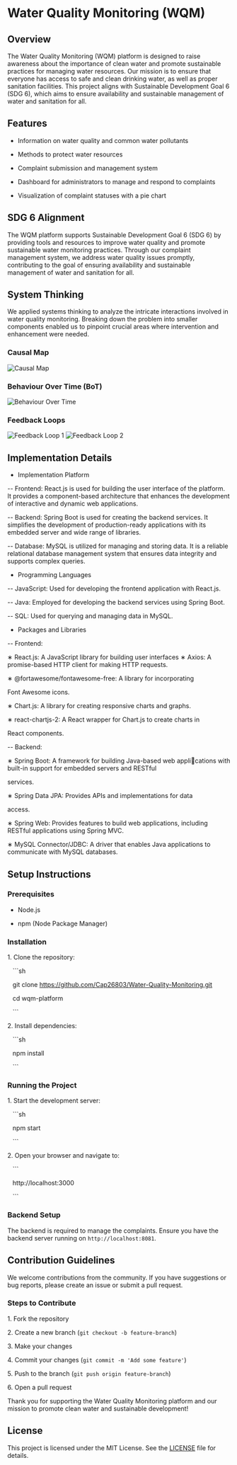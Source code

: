 # Water Quality Monitoring (WQM)

## Overview

The Water Quality Monitoring (WQM) platform is designed to raise awareness about the importance of clean water and promote sustainable practices for managing water resources. Our mission is to ensure that everyone has access to safe and clean drinking water, as well as proper sanitation facilities. This project aligns with Sustainable Development Goal 6 (SDG 6), which aims to ensure availability and sustainable management of water and sanitation for all.

## Features

- Information on water quality and common water pollutants

- Methods to protect water resources

- Complaint submission and management system

- Dashboard for administrators to manage and respond to complaints

- Visualization of complaint statuses with a pie chart

## SDG 6 Alignment

The WQM platform supports Sustainable Development Goal 6 (SDG 6) by providing tools and resources to improve water quality and promote sustainable water monitoring practices. Through our complaint management system, we address water quality issues promptly, contributing to the goal of ensuring availability and sustainable management of water and sanitation for all.

## System Thinking

We applied systems thinking to analyze the intricate interactions involved in water quality monitoring. Breaking down the problem into smaller components enabled us to pinpoint crucial areas where intervention and enhancement were needed.

### Causal Map
![Causal Map](https://github.com/Cap26803/Water-Quality-Monitoring/assets/105357505/e5f1effa-380c-4cf7-a807-807c8b146a3c)

### Behaviour Over Time (BoT)
![Behaviour Over Time](https://github.com/Cap26803/Water-Quality-Monitoring/assets/105357505/c91e77ab-b31e-4870-943e-bb53ef092753)

### Feedback Loops
![Feedback Loop 1](https://github.com/Cap26803/Water-Quality-Monitoring/assets/105357505/d294e465-0678-4b65-8937-41e76b930d11)
![Feedback Loop 2](https://github.com/Cap26803/Water-Quality-Monitoring/assets/105357505/5f5c27a0-337f-49f3-9b46-0fa20e7765b7)

## Implementation Details

- Implementation Platform

-- Frontend: React.js is used for building the user interface of the platform. It provides a component-based architecture that enhances the development of interactive and dynamic web applications.

-- Backend: Spring Boot is used for creating the backend services. It simplifies the development of production-ready applications with its embedded server and wide range of libraries.

-- Database: MySQL is utilized for managing and storing data. It is a reliable relational database management system that ensures data integrity and supports complex queries.

- Programming Languages

-- JavaScript: Used for developing the frontend application with React.js.

-- Java: Employed for developing the backend services using Spring Boot.

-- SQL: Used for querying and managing data in MySQL.

- Packages and Libraries

-- Frontend:

∗ React.js: A JavaScript library for building user interfaces
∗ Axios: A promise-based HTTP client for making HTTP requests.

∗ @fortawesome/fontawesome-free: A library for incorporating

Font Awesome icons.

∗ Chart.js: A library for creating responsive charts and graphs.

∗ react-chartjs-2: A React wrapper for Chart.js to create charts in

React components.

-- Backend:

∗ Spring Boot: A framework for building Java-based web applications with built-in support for embedded servers and RESTful

services.

∗ Spring Data JPA: Provides APIs and implementations for data

access.

∗ Spring Web: Provides features to build web applications, including RESTful applications using Spring MVC.

∗ MySQL Connector/JDBC: A driver that enables Java applications to communicate with MySQL databases.


## Setup Instructions

### Prerequisites

- Node.js

- npm (Node Package Manager)

### Installation

1\. Clone the repository:

   ```sh

   git clone https://github.com/Cap26803/Water-Quality-Monitoring.git

   cd wqm-platform

   ```

2\. Install dependencies:

   ```sh

   npm install

   ```

### Running the Project

1\. Start the development server:

   ```sh

   npm start

   ```

2\. Open your browser and navigate to:

   ```

   http://localhost:3000

   ```

### Backend Setup

The backend is required to manage the complaints. Ensure you have the backend server running on `http://localhost:8081`.


## Contribution Guidelines

We welcome contributions from the community. If you have suggestions or bug reports, please create an issue or submit a pull request.

### Steps to Contribute

1\. Fork the repository

2\. Create a new branch (`git checkout -b feature-branch`)

3\. Make your changes

4\. Commit your changes (`git commit -m 'Add some feature'`)

5\. Push to the branch (`git push origin feature-branch`)

6\. Open a pull request

Thank you for supporting the Water Quality Monitoring platform and our mission to promote clean water and sustainable development!

## License

This project is licensed under the MIT License. See the [LICENSE](LICENSE) file for details.
